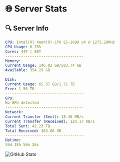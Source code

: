 # 🌐 Server Stats
## 🔍 Server Info
```yaml
CPU: Intel(R) Xeon(R) CPU E5-2699 v4 @ 1275.29MHz
CPU Usage: 0.70%
Cores: 44P | 88T
-----------------------------------
Memory:
Current Usage: 146.02 GB/503.74 GB
Available: 354.29 GB
-----------------------------------
Disk:
Current Usage: 65.37 GB/1.71 TB
Free: 1.56 TB
-----------------------------------
GPU:
No GPU detected
-----------------------------------
Network:
Current Transfer (Sent): 18.30 MB/s
Current Transfer (Received): 124.17 KB/s
Total Sent: 42.23 TB
Total Received: 363.86 GB
-----------------------------------
Uptime:
26d 18h 56m 26s
```
![GitHub Stats](https://img.shields.io/badge/Updated-2025-04-03_16:19:15-blue)